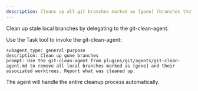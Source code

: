 ```yaml
---
description: Cleans up all git branches marked as [gone] (branches that have been deleted on the remote but still exist locally), including removing associated worktrees.
---
```


Clean up stale local branches by delegating to the git-clean-agent.

Use the Task tool to invoke the git-clean-agent:

```
subagent_type: general-purpose
description: Clean up gone branches
prompt: Use the git-clean-agent from plugins/git/agents/git-clean-agent.md to remove all local branches marked as [gone] and their associated worktrees. Report what was cleaned up.
```

The agent will handle the entire cleanup process automatically.
